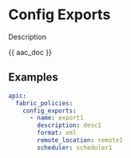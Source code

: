 # Config Exports

Description

{{ aac_doc }}
## Examples

```yaml
apic:
  fabric_policies:
    config_exports:
      - name: export1
        description: desc1
        format: xml
        remote_location: remote1
        scheduler: scheduler1
```
